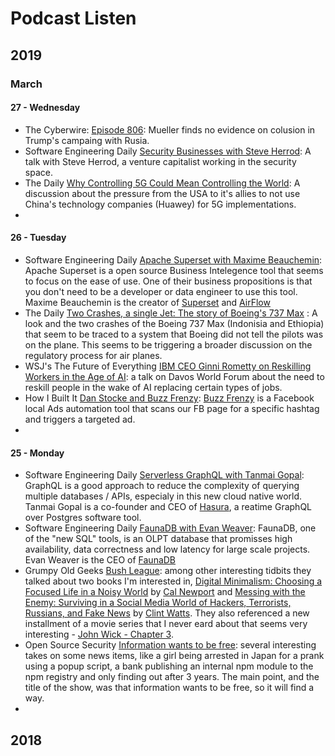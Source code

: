 # Podcast Listen

## 2019 

### March

#### 27 - Wednesday

- The Cyberwire: [Episode 806](https://thecyberwire.com/podcasts/cw-podcasts-daily-2019-03-25.html): Mueller finds no evidence on colusion in Trump's campaing with Rusia. 
- Software Engineering Daily [Security Businesses with Steve Herrod](https://softwareengineeringdaily.com/2019/03/26/security-businesses-with-steve-herrod/): A talk with Steve Herrod, a venture capitalist working in the security space. 
- The Daily [Why Controlling 5G Could Mean Controlling the World](https://www.nytimes.com/2019/02/25/podcasts/the-daily/5g-technology-huawei-china-us.html): A discussion about the pressure from the USA to it's allies to not use China's technology companies (Huawey) for 5G implementations.
- 

#### 26 - Tuesday

- Software Engineering Daily  [Apache Superset with Maxime Beauchemin](https://softwareengineeringdaily.com/2019/03/22/apache-superset-with-maxime-beauchemin/): Apache Superset is a open source Business Intelegence tool that seems to focus on the ease of use. One of their business propositions is that you don't need to be a developer or data engineer to use this tool. Maxime Beauchemin is the creator of [Superset](https://superset.incubator.apache.org/) and [AirFlow](https://airflow.apache.org/)
- The Daily [Two Crashes, a single Jet: The story of Boeing's 737 Max](https://www.nytimes.com/2019/03/19/podcasts/the-daily/boeing-737-max-ethiopia-crash.html) : A look and the two crashes of the Boeing 737 Max (Indonisia and Ethiopia) that seem to be traced to a system that Boeing did not tell the pilots was on the plane. This seems to be triggering a broader discussion on the regulatory process for air planes.
- WSJ's The Future of Everything [IBM CEO Ginni Rometty on Reskilling Workers in the Age of AI](https://www.wsj.com/podcasts/wsj-the-future-of-everything/ibm-ceo-ginni-rometty-on-reskilling-workers-in-the-age-of-ai/05224dc4-bcef-413b-acab-0d0e0b08409c): a talk on Davos World Forum about the need to reskill people in the wake of AI replacing certain types of jobs.
- How I Built It [Dan Stocke and Buzz Frenzy](https://howibuilt.it/dan-stocke-and-buzz-frenzy/): [Buzz Frenzy](https://buzzfrenzy.com/) is a Facebook local Ads automation tool that scans our FB page for a specific hashtag and triggers a targeted ad.
- 

#### 25 - Monday

- Software Engineering Daily [Serverless GraphQL with Tanmai Gopal](https://softwareengineeringdaily.com/2019/03/19/serverless-graphql-with-tanmai-gopal/): GraphQL is a good approach to reduce the complexity of querying multiple databases / APIs, especialy in this new cloud native world. Tanmai Gopal is a co-founder and CEO of [Hasura](https://hasura.io/), a reatime GraphQL over Postgres software tool.
- Software Engineering Daily [FaunaDB with Evan Weaver](https://softwareengineeringdaily.com/2019/03/21/faunadb-with-evan-weaver/): FaunaDB, one of the "new SQL" tools, is an OLPT database that promisses high availability, data correctness and low latency for large scale projects. Evan Weaver is the CEO of [FaunaDB](https://fauna.com/)
- Grumpy Old Geeks [Bush League](http://gog.show/ep-330-bush-league/): among other interesting tidbits they talked about two books I'm interested in, [Digital Minimalism: Choosing a Focused Life in a Noisy World](https://www.goodreads.com/book/show/40672036-digital-minimalism) by [Cal Newport](https://www.goodreads.com/author/show/147891.Cal_Newport) and [Messing with the Enemy: Surviving in a Social Media World of Hackers, Terrorists, Russians, and Fake News](https://www.goodreads.com/book/show/35068856-messing-with-the-enemy) by [Clint Watts](https://www.goodreads.com/author/show/16820032.Clint_Watts). They also referenced a new installment of a movie series that I never eard about that seems very interesting - [John Wick - Chapter 3](https://www.youtube.com/watch?v=pU8-7BX9uxs).
- Open Source Security [Information wants to be free](https://www.opensourcesecuritypodcast.com/2019/03/episode-138-information-wants-to-be-free.html): several interesting takes on some news items, like a girl being arrested in Japan for a prank using a popup script, a bank publishing an internal npm module to the npm registry and only finding out after 3 years. The main point, and the title of the show, was that information wants to be free, so it will find a way.
- 

## 2018
